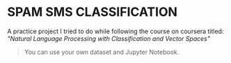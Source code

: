 # SPAM SMS CLASSIFICATION

A practice project I tried to do while following the course on coursera titled: *"Natural Language Processing with Classification and Vector Spaces"*
> You can use your own dataset and Jupyter Notebook.
